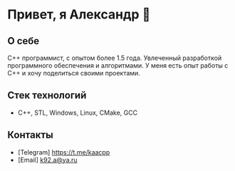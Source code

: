 # Привет, я Александр 👋

## О себе
C++ программист, с опытом более 1.5 года. Увлеченный разработкой программного обеспечения и алгоритмами. 
У меня есть опыт работы с C++ и хочу поделиться своими проектами.

## Стек технологий
- C++, STL, Windows, Linux, CMake, GCC


## Контакты
- [Telegram] https://t.me/kaacpp
- [Email] k92.a@ya.ru



<!--
**A92LEKSANDR/A92LEKSANDR** is a ✨ _special_ ✨ repository because its `README.md` (this file) appears on your GitHub profile.

Here are some ideas to get you started:

- 🔭 I’m currently working on ...
- 🌱 I’m currently learning ...
- 👯 I’m looking to collaborate on ...
- 🤔 I’m looking for help with ...
- 💬 Ask me about ...
- 📫 How to reach me: ...
- 😄 Pronouns: ...
- ⚡ Fun fact: ...
-->
